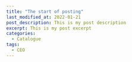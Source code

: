 ```yaml
---
title: "The start of posting"
last_modified_at: 2022-01-21
post_description: This is my post description
excerpt: This is my post excerpt
categories:
  - Catalogue
tags:
  - CEO
---
```

<object data="../_posts/Catalogo.pdf" width="1000" height="1000" type='application/pdf'></object>
